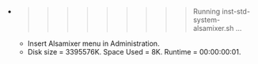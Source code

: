 * >>>>>>>>> Running inst-std-system-alsamixer.sh ...
  * Insert Alsamixer menu in Administration.
  * Disk size = 3395576K. Space Used = 8K. Runtime = 00:00:00:01.

